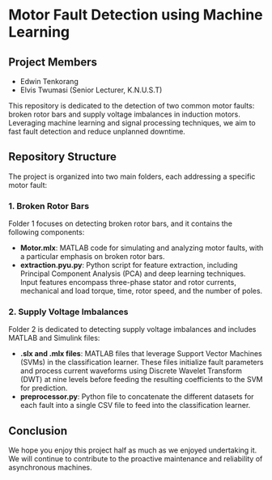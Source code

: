 # Motor Fault Detection using Machine Learning

## Project Members
- Edwin Tenkorang
- Elvis Twumasi (Senior Lecturer, K.N.U.S.T)

This repository is dedicated to the detection of two common motor faults: broken rotor bars and supply voltage imbalances in induction motors. Leveraging machine learning and signal processing techniques, we aim to fast fault detection and reduce unplanned downtime.

## Repository Structure

The project is organized into two main folders, each addressing a specific motor fault:

### 1. Broken Rotor Bars

Folder 1 focuses on detecting broken rotor bars, and it contains the following components:

- **Motor.mlx**: MATLAB code for simulating and analyzing motor faults, with a particular emphasis on broken rotor bars.
- **extraction.pyu.py**: Python script for feature extraction, including Principal Component Analysis (PCA) and deep learning techniques. Input features encompass three-phase stator and rotor currents, mechanical and load torque, time, rotor speed, and the number of poles.

### 2. Supply Voltage Imbalances

Folder 2 is dedicated to detecting supply voltage imbalances and includes MATLAB and Simulink files:

- **.slx and .mlx files**: MATLAB files that leverage Support Vector Machines (SVMs) in the classification learner. These files initialize fault parameters and process current waveforms using Discrete Wavelet Transform (DWT) at nine levels before feeding the resulting coefficients to the SVM for prediction.
- **preprocessor.py**: Python file to concatenate the different datasets for each fault into a single CSV file to feed into the classification learner.

## Conclusion

We hope you enjoy this project half as much as we enjoyed undertaking it. We will continue to contribute to the proactive maintenance and reliability of asynchronous machines.
